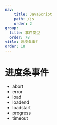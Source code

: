 ```yaml
---
nav:
    title: JavaScript
    path: /js
    order: 2
group:
  title: 事件类型
  order: 78
title: 进度条事件
order: 18
---
```


# 进度条事件

- abort
- error
- load
- loadend
- loadstart
- progress
- timeout
